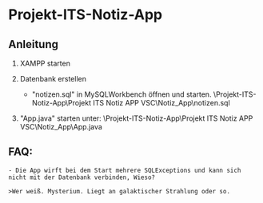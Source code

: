 # Projekt-ITS-Notiz-App
 
## Anleitung

 1) XAMPP starten

 2) Datenbank erstellen
    - "notizen.sql" in MySQLWorkbench öffnen und starten.
    \Projekt-ITS-Notiz-App\Projekt ITS Notiz APP VSC\Notiz_App\notizen.sql

 3) "App.java" starten unter:
    \Projekt-ITS-Notiz-App\Projekt ITS Notiz APP VSC\Notiz_App\App.java


## FAQ: 
    - Die App wirft bei dem Start mehrere SQLExceptions und kann sich nicht mit der Datenbank verbinden, Wieso?

    >Wer weiß. Mysterium. Liegt an galaktischer Strahlung oder so.
    

